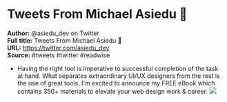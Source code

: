 # Tweets From Michael Asiedu 🍋

**Author:** @asiedu_dev on Twitter  
**Full title:** Tweets From Michael Asiedu 🍋  
**URL:** https://twitter.com/asiedu_dev  
**Source:** #tweets #twitter #readwise

- Having the right tool is imperative to successful completion of the task at hand.
  What separates extraordinary UI/UX designers from the rest is the use of great tools.
  I'm excited to announce my FREE eBook which contains 350+ materials to elevate your web design work & career. 
  ![](https://pbs.twimg.com/media/FEYMqJYXMAEUY33.jpg) 
   
